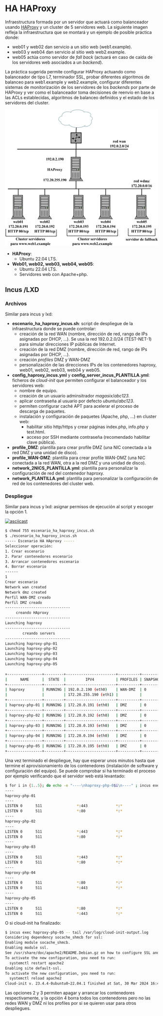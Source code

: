# HA HAProxy

Infraestructura formada por un servidor que actuará como balanceador usando [HAProxy](https://www.haproxy.org/) y un cluster de 5 servidores web. La siguiente imagen refleja la infraestructura que se montará y un ejemplo de posible práctica donde:

- web01 y web02 dan servicio a un sitio web (web1.example).
- web03 y web04 dan servicio al sitio web web2.example. 
- web05 actúa como servidor de *fall back* (actuará en caso de caída de los servidores web asociados a un *backend*).

La práctica sugerida permite configurar HAProxy actuando como balanceador de tipo L7, terminador SSL, probar diferentes algoritmos de balanceo para web1.example y web2.example, configurar diferentes sistemas de monitorización de los servidores de los *backends* por parte de HAProxy y ver como el balanceador toma decisiones de reenvío en base a las ACLs establecidas, algoritmos de balanceo definidos y el estado de los servidores del cluster.

![ha_haproxy_lxd_incus](imagenes/ha_haproxy_lxd_incus.svg)

- **HAProxy**:
  - Ubuntu 22.04 LTS.
- **Web01, web02, web03, web04, web05**:
  - Ubuntu 22.04 LTS.
  - Servidores web con Apache+php.

## Incus /LXD

### Archivos

Similar para incus y lxd:

- **escenario_ha_haproxy_incus.sh**: script de despliegue de la infraestructura donde se puede controlar:
  - creación de la red WAN (nombre, dirección de red, rango de IPs asignadas por DHCP, ...). Se usa la red 192.0.2.0/24 (TEST-NET-1) para simular direcciones IP públicas de Internet.
  - creación de la red DMZ (nombre, dirección de red, rango de IPs asignadas por DHCP, ...).
  - creación *profiles* DMZ y WAN-DMZ
  - personalización de las direcciones IPs de los contenedores haproxy, web01, web02, web03, web04 y web05.
- **config_haproxy_incus.yml** y **config_server_incus_PLANTILLA.yml**: ficheros de *cloud-init* que permiten configurar el balanceador y los servidores web:
  - nombre de equipo.
  - creación de un usuario adminsitrador *magasix*/*abc123.*
  - aplicar contraseña al usuario por defecto *ubuntu*/*abc123.*
  - permiten configurar caché APT para acelerar el proceso de descarga de paquetes.
  - instalación y configuración de paquetes (Apache, php, ...) en cluster web:
    - habilitar sitio http/https y crear páginas index.php, info.php y test.html.
    - acceso por SSH mediante contraseña (recomendado habilitar clave pública).
- **profile_DMZ**: plantilla para crear profile DMZ (una NIC conectada a la red DMZ y una unidad de disco).
- **profile_WAN-DMZ**: plantilla para crear profile WAN-DMZ (una NIC conectada a la red WAN, otra a la red DMZ y una unidad de disco).
- **network_2NICS_PLANTILLA.yml**: plantilla para personalizar la configuración de red del contenedor haproxy.
- **network_PLANTILLA.yml**: plantilla para personalizar la configuración de red de los contenedores del cluster web.

### Despliegue

Similar para incus y lxd: asignar permisos de ejecución al script y escoger la opción 1. 

[![asciicast](https://asciinema.org/a/mIbQt8G8zHodq6d9KwHjbmqb6.svg)](https://asciinema.org/a/mIbQt8G8zHodq6d9KwHjbmqb6)

```bash
$ chmod 755 escenario_ha_haproxy_incus.sh
$ ./escenario_ha_haproxy_incus.sh
----- Escenario HA HAproxy -----
Seleccionar operación:
1. Crear escenario
2. Parar contenedores escenario
3. Arrancar contenedores escenario
4. Borrar escenario
------
1
Crear escenario
Network wan created
Network dmz created
Perfil WAN-DMZ creado
Perfil DMZ creado
------------------------------
     creando HAproxy       
------------------------------
Launching haproxy
------------------------------
        creando servers        
------------------------------
Launching haproxy-php-01
Launching haproxy-php-02
Launching haproxy-php-03
Launching haproxy-php-04
Launching haproxy-php-05
 
+----------------+---------+-----------------------+----------+-----------+----------------------+
|      NAME      |  STATE  |         IPV4          | PROFILES | SNAPSHOTS |     LAST USED AT     |
+----------------+---------+-----------------------+----------+-----------+----------------------+
| haproxy        | RUNNING | 192.0.2.190 (eth0)    | WAN-DMZ  | 0         | 2024/03/30 17:39 CET |
|                |         | 172.20.255.190 (eth1) |          |           |                      |
+----------------+---------+-----------------------+----------+-----------+----------------------+
| haproxy-php-01 | RUNNING | 172.20.0.191 (eth0)   | DMZ      | 0         | 2024/03/30 17:39 CET |
+----------------+---------+-----------------------+----------+-----------+----------------------+
| haproxy-php-02 | RUNNING | 172.20.0.192 (eth0)   | DMZ      | 0         | 2024/03/30 17:39 CET |
+----------------+---------+-----------------------+----------+-----------+----------------------+
| haproxy-php-03 | RUNNING | 172.20.0.193 (eth0)   | DMZ      | 0         | 2024/03/30 17:39 CET |
+----------------+---------+-----------------------+----------+-----------+----------------------+
| haproxy-php-04 | RUNNING | 172.20.0.194 (eth0)   | DMZ      | 0         | 2024/03/30 17:39 CET |
+----------------+---------+-----------------------+----------+-----------+----------------------+
| haproxy-php-05 | RUNNING | 172.20.0.195 (eth0)   | DMZ      | 0         | 2024/03/30 17:39 CET |
+----------------+---------+-----------------------+----------+-----------+----------------------+
```

Una vez terminado el despliegue, hay que esperar unos minutos hasta que termine el aprovisionamiento de los contenedores (instalación de software y configuración del equipo). Se puede comprobar si ha terminado el proceso por ejemplo verificando que el servidor web está levantado:

```bash
$ for i in {1..5}; do echo -e "----\nhaproxy-php-0$i\n----" ; incus exec haproxy-php-0$i -- ss -ltn | grep -E "80|443" ; done
----
haproxy-php-01
----
LISTEN 0      511                *:443             *:*          
LISTEN 0      511                *:80              *:*          
----
haproxy-php-02
----
LISTEN 0      511                *:443             *:*          
LISTEN 0      511                *:80              *:*          
----
haproxy-php-03
----
LISTEN 0      511                *:443             *:*          
LISTEN 0      511                *:80              *:*          
----
haproxy-php-04
----
LISTEN 0      511                *:80              *:*          
LISTEN 0      511                *:443             *:*          
----
haproxy-php-05
----
LISTEN 0      511                *:80              *:*          
LISTEN 0      511                *:443             *:* 
```

O si cloud-init ha finalizado:

```bash
$ incus exec haproxy-php-05 -- tail /var/log/cloud-init-output.log
Considering dependency socache_shmcb for ssl:
Enabling module socache_shmcb.
Enabling module ssl.
See /usr/share/doc/apache2/README.Debian.gz on how to configure SSL and create self-signed certificates.
To activate the new configuration, you need to run:
  systemctl restart apache2
Enabling site default-ssl.
To activate the new configuration, you need to run:
  systemctl reload apache2
Cloud-init v. 23.4.4-0ubuntu0~22.04.1 finished at Sat, 30 Mar 2024 16:41:06 +0000. Datasource DataSourceNoCloud [seed=/var/lib/cloud/seed/nocloud-net][dsmode=net].  Up 88.10 seconds
```

Las opciones 2 y 3 permiten apagar y arrancar los contenedores respectivamente, y la opción 4 borra todos los contenedores pero no las redes WAN y DMZ ni los profiles por si se quieren usar para otros despliegues.
